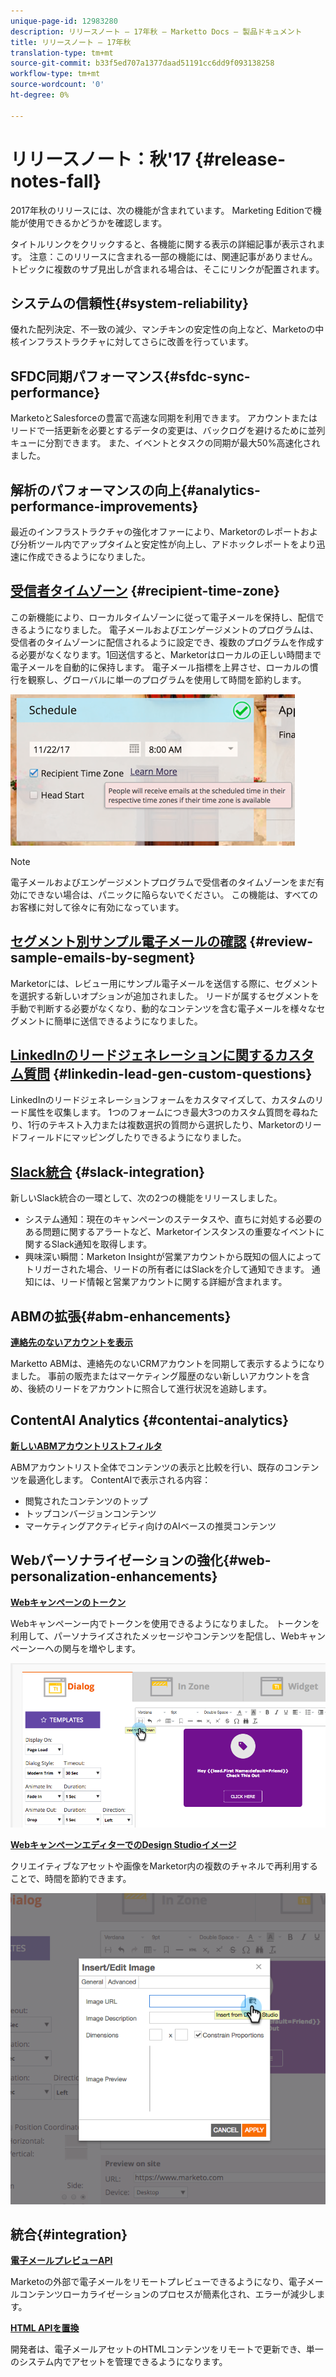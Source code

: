 ```yaml
---
unique-page-id: 12983280
description: リリースノート — 17年秋 — Marketto Docs — 製品ドキュメント
title: リリースノート — 17年秋
translation-type: tm+mt
source-git-commit: b33f5ed707a1377daad51191cc6dd9f093138258
workflow-type: tm+mt
source-wordcount: '0'
ht-degree: 0%

---
```



# リリースノート：秋&#39;17 {#release-notes-fall}

2017年秋のリリースには、次の機能が含まれています。 Marketing Editionで機能が使用できるかどうかを確認します。

タイトルリンクをクリックすると、各機能に関する表示の詳細記事が表示されます。 注意：このリリースに含まれる一部の機能には、関連記事がありません。 トピックに複数のサブ見出しが含まれる場合は、そこにリンクが配置されます。

## システムの信頼性{#system-reliability}

優れた配列決定、不一致の減少、マンチキンの安定性の向上など、Marketoの中核インフラストラクチャに対してさらに改善を行っています。

## SFDC同期パフォーマンス{#sfdc-sync-performance}

MarketoとSalesforceの豊富で高速な同期を利用できます。 アカウントまたはリードで一括更新を必要とするデータの変更は、バックログを避けるために並列キューに分割できます。 また、イベントとタスクの同期が最大50%高速化されました。

## 解析のパフォーマンスの向上{#analytics-performance-improvements}

最近のインフラストラクチャの強化オファーにより、Marketorのレポートおよび分析ツール内でアップタイムと安定性が向上し、アドホックレポートをより迅速に作成できるようになりました。

## [受信者タイムゾーン](/help/marketo/product-docs/email-marketing/email-programs/email-program-actions/scheduling-with-recipient-time-zone/understanding-recipient-time-zone.md) {#recipient-time-zone}

この新機能により、ローカルタイムゾーンに従って電子メールを保持し、配信できるようになりました。 電子メールおよびエンゲージメントのプログラムは、受信者のタイムゾーンに配信されるように設定でき、複数のプログラムを作成する必要がなくなります。1回送信すると、Marketorはローカルの正しい時間まで電子メールを自動的に保持します。 電子メール指標を上昇させ、ローカルの慣行を観察し、グローバルに単一のプログラムを使用して時間を節約します。

![](assets/image2017-11-29-8-3a45-3a47.png)

>[!NOTE]
>
>電子メールおよびエンゲージメントプログラムで受信者のタイムゾーンをまだ有効にできない場合は、パニックに陥らないでください。 この機能は、すべてのお客様に対して徐々に有効になっています。

## [セグメント別サンプル電子メールの確認](/help/marketo/product-docs/email-marketing/general/creating-an-email/send-a-sample-email.md) {#review-sample-emails-by-segment}

Marketorには、レビュー用にサンプル電子メールを送信する際に、セグメントを選択する新しいオプションが追加されました。 リードが属するセグメントを手動で判断する必要がなくなり、動的なコンテンツを含む電子メールを様々なセグメントに簡単に送信できるようになりました。

## [LinkedInのリードジェネレーションに関するカスタム質問](/help/marketo/product-docs/demand-generation/social/social-functions/set-up-linkedin-lead-gen-forms.md) {#linkedin-lead-gen-custom-questions}

LinkedInのリードジェネレーションフォームをカスタマイズして、カスタムのリード属性を収集します。 1つのフォームにつき最大3つのカスタム質問を尋ねたり、1行のテキスト入力または複数選択の質問から選択したり、Marketorのリードフィールドにマッピングしたりできるようになりました。

## [Slack統合](/help/marketo/product-docs/administration/additional-integrations/add-slack-as-a-launchpoint-service.md) {#slack-integration}

新しいSlack統合の一環として、次の2つの機能をリリースしました。

* システム通知：現在のキャンペーンのステータスや、直ちに対処する必要のある問題に関するアラートなど、Marketorインスタンスの重要なイベントに関するSlack通知を取得します。
* 興味深い瞬間：Marketon Insightが営業アカウントから既知の個人によってトリガーされた場合、リードの所有者にはSlackを介して通知できます。 通知には、リード情報と営業アカウントに関する詳細が含まれます。

## ABMの拡張{#abm-enhancements}

**[連絡先のないアカウントを表示](https://docs.marketo.com/x/fKCt)**

Marketto ABMは、連絡先のないCRMアカウントを同期して表示するようになりました。 事前の販売またはマーケティング履歴のない新しいアカウントを含め、後続のリードをアカウントに照合して進行状況を追跡します。

## ContentAI Analytics {#contentai-analytics}

**[新しいABMアカウントリストフィルタ](https://docs.marketo.com/x/1BPG)**

ABMアカウントリスト全体でコンテンツの表示と比較を行い、既存のコンテンツを最適化します。 ContentAIで表示される内容：

* 閲覧されたコンテンツのトップ
* トップコンバージョンコンテンツ
* マーケティングアクティビティ向けのAIベースの推奨コンテンツ

## Webパーソナライゼーションの強化{#web-personalization-enhancements}

**[Webキャンペーンのトークン](/help/marketo/product-docs/web-personalization/working-with-web-campaigns/using-the-web-personalization-rich-text-editor.md)**

Webキャンペーンー内でトークンを使用できるようになりました。 トークンを利用して、パーソナライズされたメッセージやコンテンツを配信し、Webキャンペーンーへの関与を増やします。

![](assets/image2017-11-16-11-3a25-3a7.png)

**[WebキャンペーンエディターでのDesign Studioイメージ](/help/marketo/product-docs/web-personalization/working-with-web-campaigns/using-the-web-personalization-rich-text-editor.md)**

クリエイティブなアセットや画像をMarketor内の複数のチャネルで再利用することで、時間を節約できます。

![](assets/image2017-11-16-11-3a26-3a10.png)

## 統合{#integration}

**[電子メールプレビューAPI](https://developers.marketo.com/rest-api/assets/emails/)**

Marketoの外部で電子メールをリモートプレビューできるようになり、電子メールコンテンツローカライゼーションのプロセスが簡素化され、エラーが減少します。

**[HTML APIを置換](https://developers.marketo.com/rest-api/assets/emails/)**

開発者は、電子メールアセットのHTMLコンテンツをリモートで更新でき、単一のシステム内でアセットを管理できるようになります。
